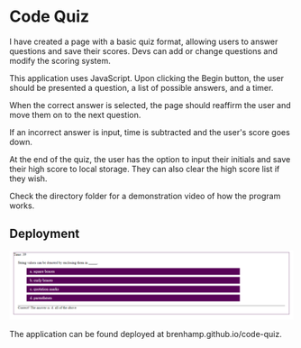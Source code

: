 # Code Quiz

I have created a page with a basic quiz format, allowing users to answer questions and save their scores. Devs can add or change questions and modify the scoring system.

This application uses JavaScript. Upon clicking the Begin button, the user should be presented a question, a list of possible answers, and a timer.

When the correct answer is selected, the page should reaffirm the user and move them on to the next question.

If an incorrect answer is input, time is subtracted and the user's score goes down.

At the end of the quiz, the user has the option to input their initials and save their high score to local storage. They can also clear the high score list if they wish.

Check the directory folder for a demonstration video of how the program works.

## Deployment

![image showcasing the page's functionality](https://github.com/brenhamp/code-quiz/blob/main/assets/code-quiz-example-image.PNG)

The application can be found deployed at brenhamp.github.io/code-quiz.
